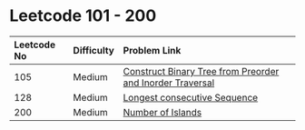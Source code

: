 # Leetcode 101 - 200



| Leetcode No | Difficulty | Problem Link |
| :--- | :--- | :--- |
| 105 | Medium | [Construct Binary Tree from Preorder and Inorder Traversal](../leetcode-medium/leetcode-105-construct-binary-tree-from-preorder-and-inorder-traversal.md) |
| 128 | Medium | [Longest consecutive Sequence](../leetcode-medium/leetcode-128-longest-consecutive-sequence.md) |
| 200 | Medium | [Number of Islands](../leetcode-medium/leetcode-200-number-of-islands.md) |

